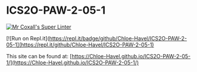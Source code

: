 # ICS2O-PAW-2-05-1

[![Mr Coxall's Super Linter](https://github.com/Chloe-Havel/ICS2O-PWA-Test-1/workflows/Mr%20Coxall's%20Super%20Linter/badge.svg)](https://github.com/Chloe-Havel/ICS2O-PAW-2-05-1/actions)

[![Run on Repl.it](https://repl.it/badge/github/Chloe-Havel/ICS2O-PAW-2-05-1](https://repl.it/github/Chloe-Havel/ICS2O-PAW-2-05-1)

This site can be found at: [https://Chloe-Havel.github.io/ICS2O-PAW-2-05-1/](https://Chloe-Havel.github.io/ICS2O-PAW-2-05-1/)
